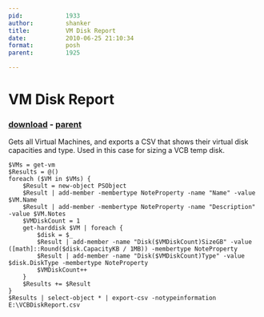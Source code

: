 ```yaml
---
pid:            1933
author:         shanker
title:          VM Disk Report
date:           2010-06-25 21:10:34
format:         posh
parent:         1925

---
```


# VM Disk Report

### [download](Scripts\1933.ps1) - [parent](Scripts\1925.md)

Gets all Virtual Machines, and exports a CSV that shows their virtual disk capacities and type. Used in this case for sizing a VCB temp disk.

```posh
$VMs = get-vm
$Results = @()
foreach ($VM in $VMs) {
    $Result = new-object PSObject
    $Result | add-member -membertype NoteProperty -name "Name" -value $VM.Name
    $Result | add-member -membertype NoteProperty -name "Description" -value $VM.Notes
    $VMDiskCount = 1
    get-harddisk $VM | foreach {
        $disk = $_
        $Result | add-member -name "Disk($VMDiskCount)SizeGB" -value ([math]::Round($disk.CapacityKB / 1MB)) -membertype NoteProperty
        $Result | add-member -name "Disk($VMDiskCount)Type" -value $disk.DiskType -membertype NoteProperty
        $VMDiskCount++
    }
    $Results += $Result
}
$Results | select-object * | export-csv -notypeinformation E:\VCBDiskReport.csv
```
